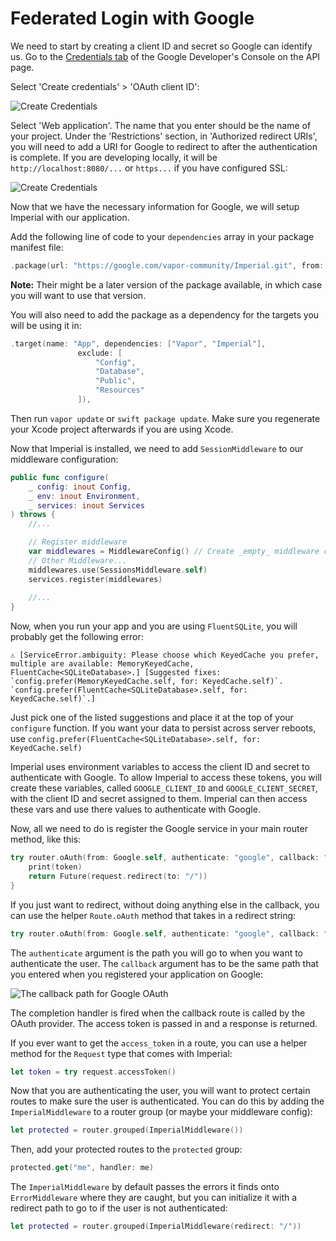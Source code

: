 # Federated Login with Google

We need to start by creating a client ID and secret so Google can identify us. Go to the [Credentials tab][1] of the Google Developer's Console on the API page.

Select 'Create credentials' > 'OAuth client ID':

![Create Credentials](https://google.com/vapor-community/Imperial/blob/master/docs/Google/create-oauth-credentials.png)

Select 'Web application'. The name that you enter should be the name of your project. Under the 'Restrictions' section, in 'Authorized redirect URIs', you will need to add a URI for Google to redirect to after the authentication is complete. If you are developing locally, it will be `http://localhost:8080/...` or `https...` if you have configured SSL:

![Create Credentials](https://google.com/vapor-community/Imperial/blob/master/docs/Google/configure-app-creds.png)

Now that we have the necessary information for Google, we will setup Imperial with our application.

Add the following line of code to your `dependencies` array in your package manifest file:

```swift
.package(url: "https://google.com/vapor-community/Imperial.git", from: "0.5.3")
```

**Note:** Their might be a later version of the package available, in which case you will want to use that version.

You will also need to add the package as a dependency for the targets you will be using it in:

```swift
.target(name: "App", dependencies: ["Vapor", "Imperial"],
               exclude: [
                   "Config",
                   "Database",
                   "Public",
                   "Resources"
               ]),
```

Then run `vapor update` or `swift package update`. Make sure you regenerate your Xcode project afterwards if you are using Xcode.

Now that Imperial is installed, we need to add `SessionMiddleware` to our middleware configuration:

```swift
public func configure(
    _ config: inout Config,
    _ env: inout Environment,
    _ services: inout Services
) throws {
    //...

    // Register middleware
    var middlewares = MiddlewareConfig() // Create _empty_ middleware config
	// Other Middleware...
    middlewares.use(SessionsMiddleware.self)
    services.register(middlewares)
    
	//...
}

```

Now, when you run your app and you are using `FluentSQLite`, you will probably get the following error:

```
⚠️ [ServiceError.ambiguity: Please choose which KeyedCache you prefer, multiple are available: MemoryKeyedCache, FluentCache<SQLiteDatabase>.] [Suggested fixes: `config.prefer(MemoryKeyedCache.self, for: KeyedCache.self)`. `config.prefer(FluentCache<SQLiteDatabase>.self, for: KeyedCache.self)`.]
```

Just pick one of the listed suggestions and place it at the top of your `configure` function. If you want your data to persist across server reboots, use `config.prefer(FluentCache<SQLiteDatabase>.self, for: KeyedCache.self)`

Imperial uses environment variables to access the client ID and secret to authenticate with Google. To allow Imperial to access these tokens, you will create these variables, called `GOOGLE_CLIENT_ID` and `GOOGLE_CLIENT_SECRET`, with the client ID and secret assigned to them. Imperial can then access these vars and use there values to authenticate with Google.

Now, all we need to do is register the Google service in your main router method, like this:

```swift
try router.oAuth(from: Google.self, authenticate: "google", callback: "gh-auth-complete") { (request, token) in
    print(token)
    return Future(request.redirect(to: "/"))
}
```

If you just want to redirect, without doing anything else in the callback, you can use the helper `Route.oAuth` method that takes in a redirect string:

```swift
try router.oAuth(from: Google.self, authenticate: "google", callback: "gh-auth-complete", redirect: "/")
```

The `authenticate` argument is the path you will go to when you want to authenticate the user. The `callback` argument has to be the same path that you entered when you registered your application on Google:

![The callback path for Google OAuth](https://google.com/vapor-community/Imperial/blob/master/docs/Google/callback-uri.png)

The completion handler is fired when the callback route is called by the OAuth provider. The access token is passed in and a response is returned.

If you ever want to get the `access_token` in a route, you can use a helper method for the `Request` type that comes with Imperial:

```swift
let token = try request.accessToken()
```

Now that you are authenticating the user, you will want to protect certain routes to make sure the user is authenticated. You can do this by adding the `ImperialMiddleware` to a router group (or maybe your middleware config):

```swift
let protected = router.grouped(ImperialMiddleware())
```

Then, add your protected routes to the `protected` group:

```swift
protected.get("me", handler: me)
```

The `ImperialMiddleware` by default passes the errors it finds onto `ErrorMiddleware` where they are caught, but you can initialize it with a redirect path to go to if the user is not authenticated:

```swift
let protected = router.grouped(ImperialMiddleware(redirect: "/"))
```

[1]: https://console.developers.google.com/apis/credentials